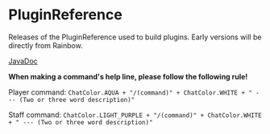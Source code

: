 # PluginReference
Releases of the PluginReference used to build plugins. Early versions will be directly from Rainbow.

[JavaDoc](https://ci.codecrafter47.de/job/Rainbow/org.projectrainbow$PluginReference/javadoc/index.html?overview-summary.html)

**When making a command's help line, please follow the following rule!**

Player command: `ChatColor.AQUA + "/(command)" + ChatColor.WHITE + " --- (Two or three word description)"`

Staff command: `ChatColor.LIGHT_PURPLE + "/(command)" + ChatColor.WHITE + " --- (Two or three word description)"`

